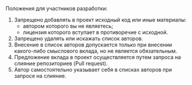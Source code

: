 Положения для участников разработки:
1. Запрещено добавлять в проект исходный код или иные материалы:
    * автором которого вы не являетесь;
    * лицензия которого вступает в противоречие с исходной.
2. Запрещено удалять или искажать список авторов.
3. Внесение в список авторов допускается только при внесении какого-либо смыслового вклада, но не является обязательным.
4. Предложение вклада в проект осуществляется путем запроса на слияние репозиториев (Pull request).
5. Автор самостоятельно указывает себя в списках авторов при запросе на слияние.
 